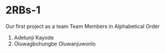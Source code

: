 # 2RBs-1
Our first project as a team
Team Members in Alphabetical Order
1. Adetunji Kayode
2. Oluwagbohungbe Oluwanjuwonlo
